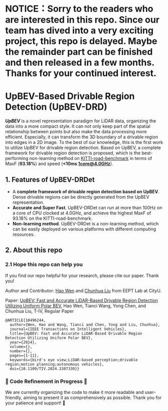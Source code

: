 # NOTICE：Sorry to the readers who are interested in this repo.  Since our team has dived into a very exciting project, this repo is delayed. Maybe the remainder part can be finished and then released in a few months. Thanks for your continued interest.

# UpBEV-Based Drivable Region Detection (UpBEV-DRD)

***UpBEV*** is a novel representation paradigm for LiDAR data, organizing the data into a more compact style. It can not only keep part of the spatial relationship between points but also make the data processing more efficient. Especially, it can transform the 3D boundary of a drivable region into edges in a 2D image. To the best of our knowledge, this is the first work to utilize UpBEV for drivable region detection. Based on UpBEV, a complete framework for drivable region detection is proposed, which is the best-performing non-learning method on [KITTI-road-benchmark](https://www.cvlibs.net/datasets/kitti/eval_road.php) in terms of MaxF (**93.18%**) and speed (**<10ms 1core@4.0GHz**).

## 1. Features of UpBEV-DRDet
* A **complete framework of drivable region detection based on UpBEV**. Dense drivable regions can be directly generated from the UpBEV representation.
* **Accurate and Super Fast**. UpBEV-DRDet can run at more than 100Hz on a core of CPU clocked at 4.0GHz, and achieve the highest MaxF of 93.18% on the KITTI-road-benchmark.
* **Non-learning method**. UpBEV-DRDet is a non-learning method, which can be easily deployed on various platforms with different computing resources.

## 2. About this repo
### 2.1 Hope this repo can help you
If you find our repo helpful for your research, please cite our paper. Thank you!

Author and Contributor: [Hao Wen](https://scholar.google.com/citations?user=823HzfIAAAAJ&hl=zh-CN) and [Chunhua Liu](https://scholar.google.com/citations?user=7WEZSaIAAAAJ&hl=zh-CN) from EEPT Lab at CityU.

Paper: [UpBEV: Fast and Accurate LiDAR-Based Drivable Region Detection Utilizing Uniform Polar BEV](https://ieeexplore.ieee.org/document/10496244), Hao Wen, Tianci Wang, Yong Chen, and Chunhua Liu, T-IV, Regular Paper
```
@ARTICLE{10496244,
  author={Wen, Hao and Wang, Tianci and Chen, Yong and Liu, Chunhua},
  journal={IEEE Transactions on Intelligent Vehicles}, 
  title={UpBEV: Fast and Accurate LiDAR-Based Drivable Region Detection Utilizing Uniform Polar BEV}, 
  year={2024},
  volume={},
  number={},
  pages={1-11},
  keywords={bird's eye view;LiDAR-based perception;drivable region;motion planning;autonomous vehicles},
  doi={10.1109/TIV.2024.3387330}}
```

### 🚧 Code Refinement in Progress 🚧

We are currently organizing the code to make it more readable and user-friendly, aiming to present it as comprehensively as possible. Thank you for your patience and support! 💖
